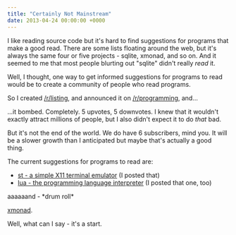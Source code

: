 ```yaml
---
title: "Certainly Not Mainstream"
date: 2013-04-24 00:00:00 +0000
---
```

I like reading source code but it's hard to find suggestions for programs that
make a good read. There are some lists floating around the web, but it's always
the same four or five projects - sqlite, xmonad, and so on. And it seemed to
me that most people blurting out "sqlite" didn't really *read* it.

Well, I thought, one way to get informed suggestions for programs
to read would be to create a community of people who read programs.

So I created [/r/listing](http://reddit.com/r/listing), and announced
it on [/r/programming](http://reddit.com/r/programming), and...

...it bombed. Completely. 5 upvotes, 5 downvotes. I knew that it wouldn't
exactly attract millions of people, but I also didn't expect it to do *that*
bad.

But it's not the end of the world. We do have 6 subscribers, mind you. It will
be a slower growth than I anticipated but maybe that's actually a good thing.

The current suggestions for programs to read are:

* [st - a simple X11 terminal emulator](http://git.suckless.org/st/tree/) (I posted that)
* [lua - the programming language interpreter](http://www.lua.org/source/5.2/) (I posted that one, too)

aaaaaand - \*drum roll\*

[xmonad](http://code.haskell.org/xmonad/).

Well, what can I say - it's a start.

